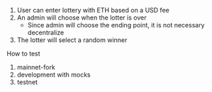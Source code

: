 1. User can enter lottery with ETH based on a USD fee
2. An admin will choose when the lotter is over
    - Since admin will choose the ending point, it is not necessary decentralize
3. The lotter will select a random winner

How to test
1. mainnet-fork
2. development with mocks
3. testnet